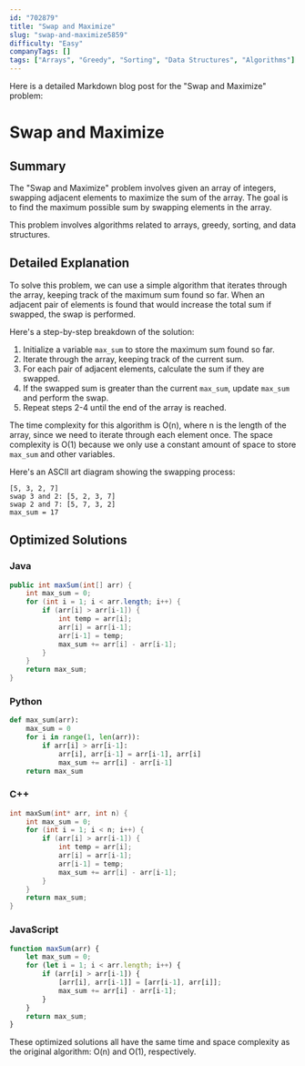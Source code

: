 ```yaml
---
id: "702879"
title: "Swap and Maximize"
slug: "swap-and-maximize5859"
difficulty: "Easy"
companyTags: []
tags: ["Arrays", "Greedy", "Sorting", "Data Structures", "Algorithms"]
---
```


Here is a detailed Markdown blog post for the "Swap and Maximize" problem:

# Swap and Maximize
## Summary
The "Swap and Maximize" problem involves given an array of integers, swapping adjacent elements to maximize the sum of the array. The goal is to find the maximum possible sum by swapping elements in the array.

This problem involves algorithms related to arrays, greedy, sorting, and data structures.

## Detailed Explanation

To solve this problem, we can use a simple algorithm that iterates through the array, keeping track of the maximum sum found so far. When an adjacent pair of elements is found that would increase the total sum if swapped, the swap is performed.

Here's a step-by-step breakdown of the solution:

1. Initialize a variable `max_sum` to store the maximum sum found so far.
2. Iterate through the array, keeping track of the current sum.
3. For each pair of adjacent elements, calculate the sum if they are swapped.
4. If the swapped sum is greater than the current `max_sum`, update `max_sum` and perform the swap.
5. Repeat steps 2-4 until the end of the array is reached.

The time complexity for this algorithm is O(n), where n is the length of the array, since we need to iterate through each element once. The space complexity is O(1) because we only use a constant amount of space to store `max_sum` and other variables.

Here's an ASCII art diagram showing the swapping process:

```
[5, 3, 2, 7]
swap 3 and 2: [5, 2, 3, 7]
swap 2 and 7: [5, 7, 3, 2]
max_sum = 17
```

## Optimized Solutions

### Java
```java
public int maxSum(int[] arr) {
    int max_sum = 0;
    for (int i = 1; i < arr.length; i++) {
        if (arr[i] > arr[i-1]) {
            int temp = arr[i];
            arr[i] = arr[i-1];
            arr[i-1] = temp;
            max_sum += arr[i] - arr[i-1];
        }
    }
    return max_sum;
}
```

### Python
```python
def max_sum(arr):
    max_sum = 0
    for i in range(1, len(arr)):
        if arr[i] > arr[i-1]:
            arr[i], arr[i-1] = arr[i-1], arr[i]
            max_sum += arr[i] - arr[i-1]
    return max_sum
```

### C++
```cpp
int maxSum(int* arr, int n) {
    int max_sum = 0;
    for (int i = 1; i < n; i++) {
        if (arr[i] > arr[i-1]) {
            int temp = arr[i];
            arr[i] = arr[i-1];
            arr[i-1] = temp;
            max_sum += arr[i] - arr[i-1];
        }
    }
    return max_sum;
}
```

### JavaScript
```javascript
function maxSum(arr) {
    let max_sum = 0;
    for (let i = 1; i < arr.length; i++) {
        if (arr[i] > arr[i-1]) {
            [arr[i], arr[i-1]] = [arr[i-1], arr[i]];
            max_sum += arr[i] - arr[i-1];
        }
    }
    return max_sum;
}
```

These optimized solutions all have the same time and space complexity as the original algorithm: O(n) and O(1), respectively.